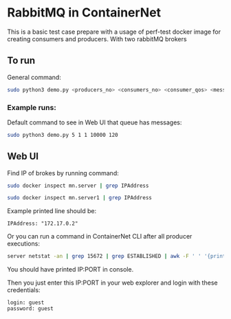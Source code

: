 # RabbitMQ in ContainerNet

This is a basic test case prepare with a usage of perf-test docker image for creating consumers and producers. With two rabbitMQ brokers

## To run 

General command:

```bash
sudo python3 demo.py <producers_no> <consumers_no> <consumer_qos> <message_size> <duration>
```

### Example runs:

Default command to see in Web UI that queue has messages:

```bash
sudo python3 demo.py 5 1 1 10000 120
```


## Web UI

Find IP of brokes by running command:

```bash
sudo docker inspect mn.server | grep IPAddress
```

```bash
sudo docker inspect mn.server1 | grep IPAddress
```

Example printed line should be: 

```
IPAddress: "172.17.0.2"
```

Or you can run a command in ContainerNet CLI after all producer 
executions:

```bash
server netstat -an | grep 15672 | grep ESTABLISHED | awk -F ' ' '{print $4}'
```

You should have printed IP:PORT in console.

Then you just enter this IP:PORT in your web explorer and login with
these credentials:

```angular2html
login: guest
password: guest
```
